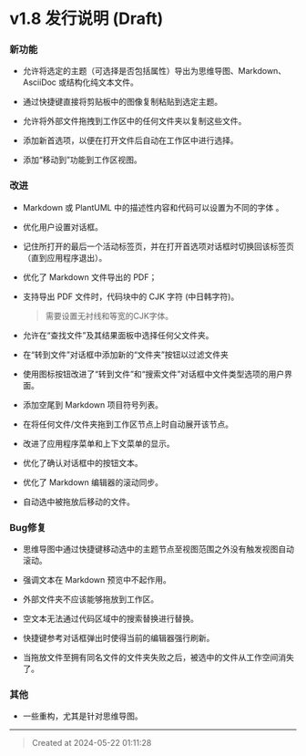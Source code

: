 # v1.8 发行说明 (Draft)


### 新功能

* 允许将选定的主题（可选择是否包括属性）导出为思维导图、Markdown、AsciiDoc 或结构化纯文本文件。  

* 通过快捷键直接将剪贴板中的图像复制粘贴到选定主题。  

* 允许将外部文件拖拽到工作区中的任何文件夹以复制这些文件。  

* 添加新首选项，以便在打开文件后自动在工作区中进行选择。  

* 添加“移动到”功能到工作区视图。  


### 改进

* Markdown 或 PlantUML 中的描述性内容和代码可以设置为不同的字体 。

* 优化用户设置对话框。

* 记住所打开的最后一个活动标签页，并在打开首选项对话框时切换回该标签页（直到应用程序退出）。  

* 优化了 Markdown 文件导出的 PDF；  

* 支持导出 PDF 文件时，代码块中的 CJK 字符 (中日韩字符)。  
	> 需要设置无衬线和等宽的CJK字体。

* 允许在“查找文件”及其结果面板中选择任何父文件夹。  

* 在“转到文件”对话框中添加新的“文件夹”按钮以过滤文件夹  

* 使用图标按钮改进了“转到文件”和“搜索文件”对话框中文件类型选项的用户界面。  

* 添加空尾到 Markdown 项目符号列表。  

* 在将任何文件/文件夹拖到工作区节点上时自动展开该节点。  

* 改进了应用程序菜单和上下文菜单的显示。  

* 优化了确认对话框中的按钮文本。  

* 优化了 Markdown 编辑器的滚动同步。

* 自动选中被拖放后移动的文件。

### Bug修复

* 思维导图中通过快捷键移动选中的主题节点至视图范围之外没有触发视图自动滚动。

* 强调文本在 Markdown 预览中不起作用。  

* 外部文件夹不应该能够拖放到工作区。  

* 空文本无法通过代码区域中的搜索替换进行替换。  

* 快捷键参考对话框弹出时使得当前的编辑器强行刷新。

* 当拖放文件至拥有同名文件的文件夹失败之后，被选中的文件从工作空间消失了。

### 其他

* 一些重构，尤其是针对思维导图。  

---
> Created at 2024-05-22 01:11:28
